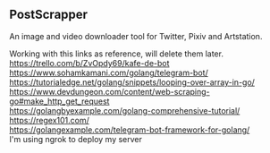 ## PostScrapper  

An image and video downloader tool for Twitter, Pixiv and Artstation.  

Working with this links as reference, will delete them later.  
https://trello.com/b/ZvOpdy69/kafe-de-bot  
https://www.sohamkamani.com/golang/telegram-bot/  
https://tutorialedge.net/golang/snippets/looping-over-array-in-go/  
https://www.devdungeon.com/content/web-scraping-go#make_http_get_request  
https://golangbyexample.com/golang-comprehensive-tutorial/  
https://regex101.com/  
https://golangexample.com/telegram-bot-framework-for-golang/  
I'm using ngrok to deploy my server